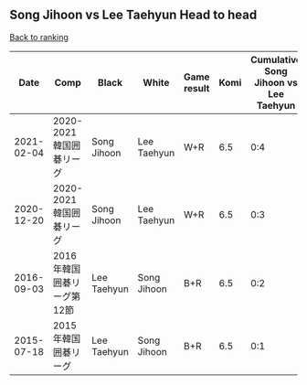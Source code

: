 ## Song Jihoon vs Lee Taehyun Head to head

[Back to ranking](../../index.md)




| **Date** | **Comp** | **Black** | **White** | **Game result** | **Komi** | **Cumulative Song Jihoon vs Lee Taehyun** | **Song Jihoon streak** | **Lee Taehyun streak** | 
| --- | --- | --- | --- | --- | --- | --- | --- | --- |
| 2021-02-04 | 2020-2021韓国囲碁リーグ | Song Jihoon | Lee Taehyun | W+R | 6.5 | 0:4 | 0 | 4 | 
| 2020-12-20 | 2020-2021韓国囲碁リーグ | Song Jihoon | Lee Taehyun | W+R | 6.5 | 0:3 | 0 | 3 | 
| 2016-09-03 | 2016年韓国囲碁リーグ第12節 | Lee Taehyun | Song Jihoon | B+R | 6.5 | 0:2 | 0 | 2 | 
| 2015-07-18 | 2015年韓国囲碁リーグ | Lee Taehyun | Song Jihoon | B+R | 6.5 | 0:1 | 0 | 1 |





